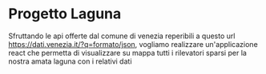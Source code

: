# Progetto Laguna
Sfruttando le api offerte dal comune di venezia reperibili a questo url https://dati.venezia.it/?q=formato/json, vogliamo realizzare un'applicazione react che permetta di visualizzare su mappa tutti i rilevatori sparsi per la nostra amata laguna con i relativi dati
